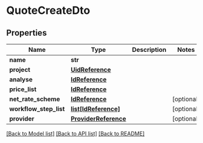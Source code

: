 # QuoteCreateDto

## Properties
Name | Type | Description | Notes
------------ | ------------- | ------------- | -------------
**name** | **str** |  | 
**project** | [**UidReference**](UidReference.md) |  | 
**analyse** | [**IdReference**](IdReference.md) |  | 
**price_list** | [**IdReference**](IdReference.md) |  | 
**net_rate_scheme** | [**IdReference**](IdReference.md) |  | [optional] 
**workflow_step_list** | [**list[IdReference]**](IdReference.md) |  | [optional] 
**provider** | [**ProviderReference**](ProviderReference.md) |  | [optional] 

[[Back to Model list]](../README.md#documentation-for-models) [[Back to API list]](../README.md#documentation-for-api-endpoints) [[Back to README]](../README.md)


